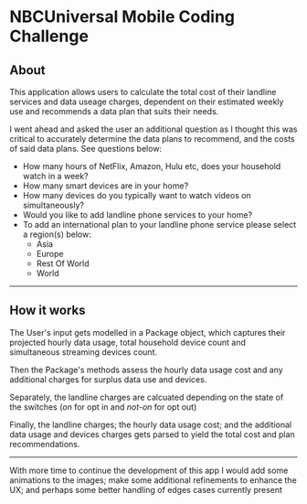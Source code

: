 #  NBCUniversal Mobile Coding Challenge

## About
This application allows users to calculate the total cost of their landline services and data useage charges, dependent on their estimated weekly use and recommends a data plan that suits their needs.

I went ahead and asked the user an additional question as I thought this was critical to accurately determine the data plans to recommend, and the costs of said data plans. See questions below: 

- How many hours of NetFlix, Amazon, Hulu etc, does your household watch in a week?
- How many smart devices are in your home?
- How many devices do you typically want to watch videos on simultaneously?
- Would you like to add landline phone services to your home?
- To add an international plan to your landline phone service please select a region(s) below:
     - Asia
     - Europe
     - Rest Of World
     - World
     
---
## How it works
The User's input gets modelled in a Package object, which captures their projected hourly data usage, total household device count and simultaneous streaming devices count. 

Then the Package's methods assess the hourly data usage cost and any additional charges for surplus data use and devices. 

Separately, the landline charges are calcuated depending on the state of the switches (*on* for opt in and *not-on* for opt out)

Finally, the landline charges; the hourly data usage cost; and the additional data usage and devices charges gets parsed to yield the total cost and plan recommendations.

---
With more time to continue the development of this app I would add some animations to the images; make some additional refinements to enhance the UX; and perhaps some better handling of edges cases currently present
